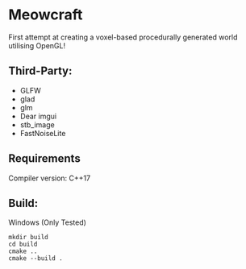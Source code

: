 # Meowcraft

First attempt at creating a voxel-based procedurally generated world utilising OpenGL!

## Third-Party:
- GLFW
- glad
- glm
- Dear imgui
- stb_image
- FastNoiseLite
  
## Requirements
Compiler version: C++17

## Build:
Windows (Only Tested)
```
mkdir build
cd build
cmake ..
cmake --build .
```
